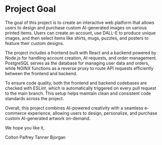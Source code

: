 # Project Goal

The goal of this project is to create an interactive web platform that allows users to design and purchase custom AI-generated images on various printed items. Users can create an account, use DALL-E to produce unique images, and then select items like shirts, mugs, puzzles, and posters to feature their custom designs.

The project includes a frontend built with React and a backend powered by Node.js for handling account creation, AI requests, and order management. PostgreSQL serves as the database for managing user data and orders, while NGINX functions as a reverse proxy to route API requests efficiently between the frontend and backend.

To ensure code quality, both the frontend and backend codebases are checked with ESLint, which is automatically triggered on every pull request to the main branch. This setup helps maintain clean and consistent code standards across the project.

Overall, this project combines AI-powered creativity with a seamless e-commerce experience, allowing users to design, personalize, and purchase custom AI-generated artwork on-demand.

We hope you like it,

Colton Palfrey
Tanner Bjorgan